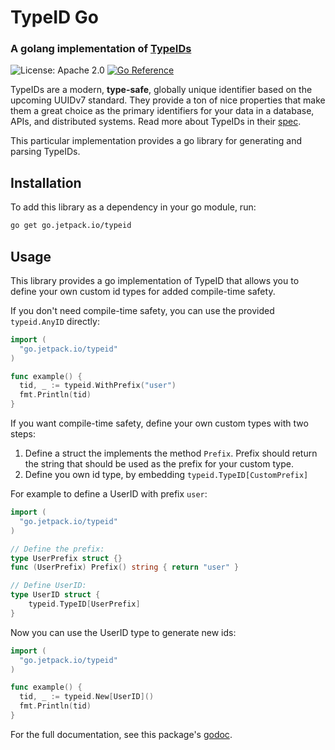 # TypeID Go

### A golang implementation of [TypeIDs](https://github.com/jetify-com/typeid)

![License: Apache 2.0](https://img.shields.io/github/license/jetify-com/typeid-go) [![Go Reference](https://pkg.go.dev/badge/go.jetpack.io/typeid.svg)](https://pkg.go.dev/go.jetpack.io/typeid)

TypeIDs are a modern, **type-safe**, globally unique identifier based on the upcoming
UUIDv7 standard. They provide a ton of nice properties that make them a great choice
as the primary identifiers for your data in a database, APIs, and distributed systems.
Read more about TypeIDs in their [spec](https://github.com/jetify-com/typeid).

This particular implementation provides a go library for generating and parsing TypeIDs.

## Installation

To add this library as a dependency in your go module, run:

```bash
go get go.jetpack.io/typeid
```

## Usage

This library provides a go implementation of TypeID that allows you
to define your own custom id types for added compile-time safety.

If you don't need compile-time safety, you can use the provided `typeid.AnyID` directly:

```go
import (
  "go.jetpack.io/typeid"
)

func example() {
  tid, _ := typeid.WithPrefix("user")
  fmt.Println(tid)
}
```

If you want compile-time safety, define your own custom types with two steps:

1. Define a struct the implements the method `Prefix`. Prefix should return the
   string that should be used as the prefix for your custom type.
2. Define you own id type, by embedding `typeid.TypeID[CustomPrefix]`

For example to define a UserID with prefix `user`:

```go
import (
  "go.jetpack.io/typeid"
)

// Define the prefix:
type UserPrefix struct {}
func (UserPrefix) Prefix() string { return "user" }

// Define UserID:
type UserID struct {
	typeid.TypeID[UserPrefix]
}
```

Now you can use the UserID type to generate new ids:

```go
import (
  "go.jetpack.io/typeid"
)

func example() {
  tid, _ := typeid.New[UserID]()
  fmt.Println(tid)
}
```

For the full documentation, see this package's [godoc](https://pkg.go.dev/go.jetpack.io/typeid).
